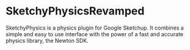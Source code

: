 SketchyPhysicsRevamped
======================

SketchyPhysics is a physics plugin for Google Sketchup. It combines a simple and easy to use interface with the power of a fast and accurate physics library, the Newton SDK.
